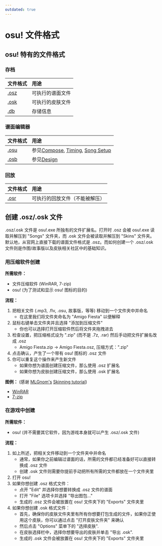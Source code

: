 ```yaml
---
outdated: true
---
```


# osu! 文件格式

## osu! 特有的文件格式

### 存档

| 文件格式 | 用途 |
| :-- | :-- |
| [.osz][Osz Link] | 可执行的谱面文件 |
| [.osk][Osk Link] | 可执行的皮肤文件 |
| [.db][Db Link] | 存储信息 |

### 谱面编辑器

| 文件格式 | 用途 |
| :-- | :-- |
| [.osu][Osu Link] | 参见[Compose](/wiki/Beatmap_Editor/Compose), [Timing](/wiki/Beatmap_Editor/Timing), [Song Setup](/wiki/Beatmap_Editor/Song_Setup) |
| [.osb][Osb Link] | 参见[Design](/wiki/Beatmap_Editor/Design) |

### 回放

| 文件格式 | 用途 |
| :-- | :-- |
| [.osr][Osr Link] | 可执行的回放文件（不能被解压） |

## 创建 .osz/.osk 文件

.osz/.osk 文件是 osu!.exe 所独有的文件扩展名。打开时 .osz 会被 osu!.exe 读取并解压到 "Songs" 文件夹，而 .osk 文件会被读取并解压到 "Skins" 文件夹。默认地，从官网上直接下载的谱面文件格式是 .osz。而如何创建一个 .osz/.osk 文件则是作图/故事版以及皮肤相关社区中的基础知识。

### 用压缩软件创建

**所需软件：**

- 文件压缩软件 (WinRAR, 7-zip)
- osu! (为了测试和显示 osu! 图标的目的)

**流程：**

1. 把相关文件 (.mp3, .flv, .osu, 故事版，等等) 移动到一个文件夹中并命名
   - 在这里我们将文件夹命名为 "Amigo Fiesta" 以便解释
2. 鼠标右键单击文件夹并且选择 "添加到压缩文件"
   - 你也可以选择打开压缩软件然后将文件夹拖拽进去
3. 检查设置，把压缩格式设为 ".zip" (而不是 .7z, .rar) 然后手动把文件扩展名改成 .osz
   - Amigo Fiesta.zip -> Amigo Fiesta.osz, 压缩方式：".zip"
4. 点击确认，产生了一个带有 osu! 图标的 .osz 文件
5. 你可以重复这个操作来产生新文件
   - 如果你想为谱面创建压缩文件，那么使用 .osz 扩展名
   - 如果你想为皮肤创建压缩文件，那么使用 .osk 扩展名

**图例：** (感谢 [MLGnom's](https://osu.ppy.sh/users/46620) [Skinning tutorial](https://osu.ppy.sh/community/forums/topics/51694))

- [WinRAR](https://puu.sh/1MBV)
- [7-zip](https://puu.sh/1MBW)

### 在游戏中创建

**所需软件：**

- osu! (并不需要其它软件，因为游戏本身就可以产生 .osz/.osk 文件)

**流程：**

1. 如上所述，把相关文件移动到一个文件夹中并命名
   - 通常，如果你之前编辑过谱面的话，所需的文件都已经准备好可以直接转换成 .osz 文件
   - 创建 .osk 文件则需要你提前手动把所有所需的文件都放在一个文件夹里
2. 打开 osu!
3. 如果你想创建 .osz 格式文件：
   - 点开 "Edit" 并选择你想要转换成 .osz 文件的谱面
   - 打开 "File" 选项卡并选择 "导出图包..."
   - 生成的 .osz 文件会被放置在 osu! 文件夹下的 "Exports" 文件夹里
4. 如果你想创建 .osk 格式文件：
   - 首先，确保你的皮肤文件夹里有所有你想要打包生成的文件，如果你正使用这个皮肤，你可以通过点击 "打开皮肤文件夹" 来确认
   - 然后点击 "Options" 菜单下的 "选择皮肤".
   - 在皮肤选择栏中，选择你想要导出的皮肤并单击 "导出 .osk".
   - 生成的 .osk 文件会被放置在 osu! 文件夹下的 "Exports" 文件夹里

[Osz Link]: /wiki/osu!_File_Formats/Osz_(file_format)
[Osk Link]: /wiki/osu!_File_Formats/Osk_(file_format)
[Db Link]: /wiki/osu!_File_Formats/Db_(file_format)
[Osu Link]: /wiki/osu!_File_Formats/Osu_(file_format)
[Osb Link]: /wiki/osu!_File_Formats/Osb_(file_format)
[Osr Link]: /wiki/osu!_File_Formats/Osr_(file_format)
